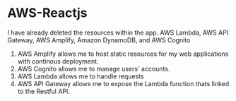 # AWS-Reactjs
I have already deleted the resources within the app.
AWS Lambda, AWS API Gateway, AWS Amplify, Amazon DynamoDB, and AWS Cognito

1) AWS Amplify allows me to host static resources for my web applications with continous deployment.
2) AWS Cognito allows me to manage users' accounts.
3) AWS Lambda allows me to handle requests
4) AWS API Gateway allows me to expose the Lambda function thats linked to the Restful API.

   
